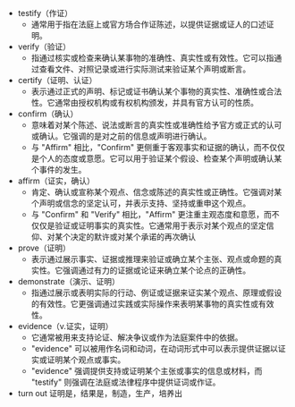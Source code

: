 - testify（作证）
	- 通常用于指在法庭上或官方场合作证陈述，以提供证据或证人的口述证明。
- verify（验证）
	- 指通过核实或检查来确认某事物的准确性、真实性或有效性。它可以指通过查看文件、对照记录或进行实际测试来验证某个声明或断言。
- certify（证明、认证）
	- 表示通过正式的声明、标记或证书确认某个事物的真实性、准确性或合法性。它通常由授权机构或有权机构颁发，并具有官方认可的性质。
- confirm（确认）
	- 意味着对某个陈述、说法或断言的真实性或准确性给予官方或正式的认可或确认。它强调的是对之前的信息或声明进行确认。
	- 与 "Affirm" 相比，"Confirm" 更侧重于客观事实和证据的确认，而不仅仅是个人的态度或意愿。它可以用于验证某个假设、检查某个声明或确认某个事件的发生。
- affirm（证实，确认）
	- 肯定、确认或宣称某个观点、信念或陈述的真实性或正确性。它强调对某个声明或信念的坚定认可，并表示支持、坚持或重申这个观点。
	- 与 "Confirm" 和 "Verify" 相比，"Affirm" 更注重主观态度和意愿，而不仅仅是验证或证明事实的真实性。它通常用于表示对某个观点的坚定信仰、对某个决定的默许或对某个承诺的再次确认
- prove（证明）
	- 表示通过展示事实、证据或推理来验证或确立某个主张、观点或命题的真实性。它强调通过有力的证据或论证来确立某个论点的正确性。
- demonstrate（演示、证明）
	- 指通过展示或表明实际的行动、例证或证据来证实某个观点、原理或假设的有效性。它更强调通过实践或实际操作来表明某事物的真实性或有效性。
- evidence（v.证实，证明）
	- 它通常被用来支持论证、解决争议或作为法庭案件中的依据。
	- "evidence" 可以被用作名词和动词，在动词形式中可以表示提供证据以证实或证明某个观点或事实。
	- "evidence" 强调提供支持或证明某个主张或事实的信息或材料，而 "testify" 则强调在法庭或法律程序中提供证词或作证。
- turn out 证明是，结果是，制造，生产，培养出